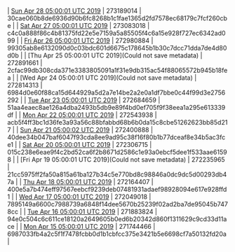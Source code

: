| [Sun Apr 28 05:00:01 UTC 2019]() | 273189014 | 30cae060b8de6936d90b6fc8268b1c1fae1365d2fd7578ec68179c7fcf260cbe | 
| [Sat Apr 27 05:00:01 UTC 2019](https://transfer.sh/vCUrg/dashninja-dbdump-20190427070001.tar.bz2) | 273083018 | c4c0a888f86c4b81375fd22e5e7159a5a85505f4c6a15e928f727ec6342ad099 | 
| [Fri Apr 26 05:00:01 UTC 2019](https://transfer.sh/12uv4H/dashninja-dbdump-20190426070001.tar.bz2) | 272980884 | 99305ab8e6132090d0c03bdc601d6675c178645b1b30c7dcc71dda7de4d80d0b | 
| [Thu Apr 25 05:00:01 UTC 2019](Could not save metadata) | 272891661 | 2cfac99db308cda371e3383805091a1f31e9db315ac54f88065572b945b18fea | 
| [Wed Apr 24 05:00:01 UTC 2019](Could not save metadata) | 272814313 | 6984d0e60f88ca15d644929a5d2a7e14be2a2e0a1df7bbe0c44f99d3e2756292 | 
| [Tue Apr 23 05:00:01 UTC 2019](https://transfer.sh/CHAVk/dashninja-dbdump-20190423070001.tar.bz2) | 272684659 | 51aa4eaec8ae126a4dba2493b5db9e89f4bd0ef705f9f38eea1a295e613339df | 
| [Mon Apr 22 05:00:01 UTC 2019]() | 272543938 | acb5f4ff3bc1d36fe3a93a56c88bfabbd68b6b0da15c8cbe51262623bb85d217 | 
| [Sun Apr 21 05:00:02 UTC 2019](https://transfer.sh/zweJI/dashninja-dbdump-20190421070002.tar.bz2) | 272400888 | 40dee34b047baf6047f93cda8ee9ad95c38f16f80b1b77dceaf8e34b5ac3fce1 | 
| [Sat Apr 20 05:00:01 UTC 2019]() | 272306715 | 015c238e6eae9f4c2bd52ca6f2b8671d2586c1e93a0ebcf5dee1f533aae61598 | 
| [Fri Apr 19 05:00:01 UTC 2019](Could not save metadata) | 272235965 | 21cc5975ff2fa50a815a61ba127b34c5e770bd8c98846a0dc9dc5d00293db47a | 
| [Thu Apr 18 05:00:01 UTC 2019]() | 272164407 | 400e5a7b474eff97567eebcf9239deb07481931adaef98928094e617e928ffd1 | 
| [Wed Apr 17 05:00:01 UTC 2019](https://transfer.sh/vKqBe/dashninja-dbdump-20190417070001.tar.bz2) | 272049018 | 7895149a6600c7988739a6848f14dee5670b25239f02ad2ba7de95045b7478cc | 
| [Tue Apr 16 05:00:01 UTC 2019](https://transfer.sh/2aO5f/dashninja-dbdump-20190416070001.tar.bz2) | 271883824 | 94e0c504c6c611ce18120a2649605b0ed6b20342d860f1311629c9cd33d11ace | 
| [Mon Apr 15 05:00:01 UTC 2019](https://transfer.sh/nn1w7/dashninja-dbdump-20190415070001.tar.bz2) | 271744466 | 6987033fb4a2c5f1f7478fcbb0d1b1cbfcc375e3421b5e6698cf7a50132fd20a | 
